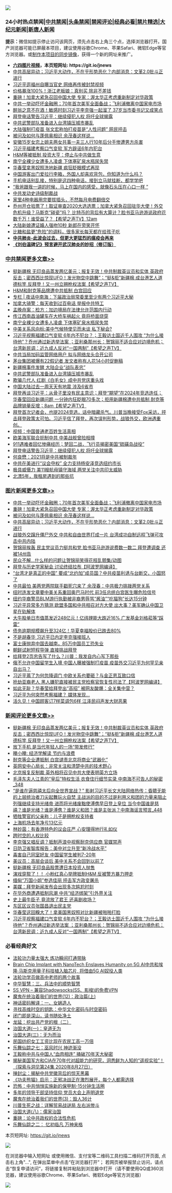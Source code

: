 ![](https://raw.githubusercontent.com/fqnews/bnews/master/64photo/fqnews-qr.jpg)

<div id="tt">
<h3>24小时热点禁闻|<a href="#%E4%B8%AD%E5%85%B1%E7%A6%81%E9%97%BB%E6%9B%B4%E5%A4%9A%E6%96%87%E7%AB%A0">中共禁闻</a>|<a href="#%E5%9B%BE%E7%89%87%E6%96%B0%E9%97%BB%E6%9B%B4%E5%A4%9A%E6%96%87%E7%AB%A0">头条禁闻</a>|<a href="#%E6%96%B0%E9%97%BB%E8%AF%84%E8%AE%BA%E6%9B%B4%E5%A4%9A%E6%96%87%E7%AB%A0">禁闻评论|<a href="#%E5%BF%85%E7%9C%8B%E7%BB%8F%E5%85%B8%E5%A5%BD%E6%96%87">经典必看|<a href="/video.md#%E7%A6%81%E7%89%87%E7%B2%BE%E9%80%89">禁片精选</a>|<a href="https://github.com/fqnews/djy/blob/master/gb/nf1351518.md#1">大纪元新闻</a>|<a href="https://github.com/fqnews/ntdtv/blob/master/gb/prog204.md#1">新唐人新闻</a></h3>
<div><b>提示：</b>微信如提示停止访问该网页，须先点击右上角三个点，选择浏览器打开。国产浏览器可能已屏蔽本项目，建议使用谷歌Chrome、苹果Safari、微软Edge等官方浏览器。或<a href="https://github.com/fqnews/bnews/blob/master/%E5%88%B6%E4%BD%9Cgit%E7%A6%81%E9%97%BB%E9%95%9C%E5%83%8F.md">制作本项目的同步镜像</a>，获得一个新的网址来推广。</div>
<ul>
<li><b><a href="http://d1.bdrive.tk/64.mp4" target="_blank">六四图片视频</a>，本页短网址: https://git.io/jnews</b></li>
<li><a href="/topimagenews/20210326/1512893.md">中共高层异动；习近平大动作，不在乎形势恶化？内部消息：文革2.0批斗正进行</a></li>
<li><a href="/cbnews/20210326/1513031.md">习近平逛福州自曝当官史 网络再传被封禁视频</a></li>
<li><a href="/cnnews/20210326/1513196.md">价格暴涨100%！浙江老板娘：真别买 除非不差钱</a></li>
<li><a href="/topimagenews/20210326/1513091.md">重磅！加拿大紧急召回中国大使 专家：渥太华正考虑重新制定对华政策</a></li>
<li><a href="/topimagenews/20210326/1513273.md">中共一举动吓坏金融圈；70年首次美军全面备战；飞利浦撤离中国家电市场</a></li>
<li><a href="/comments/20210326/1513022.md">醉翁之意不在酒！敏感时刻习近平李克强一起溜了 37岁当市委书记又成笑点</a></li>
<li><a href="/cbnews/20210326/1513156.md">拜登电话警告习近平：继续侵犯人权 将吁全球揭露</a></li>
<li><a href="/cbnews/20210326/1513319.md">中共武警部队准备进入台湾镇压城市暴乱</a></li>
<li><a href="/cbnews/20210326/1512990.md">大陆强制打疫苗 张文宏称怕打疫苗是“人性问题” 网民抨击</a></li>
<li><a href="/topimagenews/20210326/1512918.md">被问及如何与蓬佩奥相识 余茂春这样说…</a></li>
<li><a href="/baitai/20210326/1513289.md">安徽15岁女恋上姐夫两女共事一夫三人行10年后分手惨遭男方杀害</a></li>
<li><a href="/cbnews/20210326/1513072.md">习近平福建考察口气变软 军方辟谣6年内犯台</a></li>
<li><a href="/cnnews/20210326/1513131.md">H&M等被抵制 投资大亨：停止与中共做生意</a></li>
<li><a href="/cbnews/20210327/1513501.md">南宁全裸少女遭多人凌虐 下体塞矿泉水瓶尿失禁</a></li>
<li><a href="/cnnews/20210326/1512979.md">华春莹拿黑奴照洗地新疆 疯狂眨眼模式再现</a></li>
<li><a href="/funmedia/20210326/1513018.md">中国游客出门爱拉行李箱，外国人却喜欢背包，你知道为什么吗？</a></li>
<li><a href="/lifebaike/20210326/1512957.md">手机电话别乱接，特别是这四种电话，接到立马就挂断，都学学吧</a></li>
<li><a href="/cnnews/20210326/1513116.md">“我爸跟我一讲的时候，马上在国内的感受，就像石头压在心口一样 ”</a></li>
<li><a href="/ssgc/20210326/1513311.md">中共发动史诗级制裁战</a></li>
<li><a href="/lifebaike/20210326/1512977.md">家里4种电器用完要拔插头，不然每月电费翻倍交</a></li>
<li><a href="/comments/20210326/1513051.md">乔州开仓验票了！取证审查2020大选选票；加拿大紧急召回驻华大使！外交危机升级？马斯克“碰瓷”吗？ 比特币的背后有大算计？脸书亚马逊游说政府花数千万！谁受益了？【希望之声TV】12am</a></li>
<li><a href="/lifebaike/20210326/1513191.md">大陆新娘遭证婚人强吻10秒 新郎在旁笑开怀</a></li>
<li><a href="/health/20210326/1512998.md">比糖和盐更“危险”的调料，很多家长每天都在给孩子吃</a></li>
<li><b><a href="/comments/20200211/1275071.md" target="_blank">中共肺炎-此波会过去，但更大更猛烈的瘟疫会再来</a></b></li>
<li><b><a href="/comments/20200207/1272816.md" target="_blank">《刘伯温碑记》预言避开武汉肺炎的妙招（修订版）</a></b></li>
</ul>
</div>

<div class="catlist">
<h3><a href="/cbnews/" target="_blank">中共禁闻</a><span><a href="/cbnews/" target="_blank" rel="nofollow">更多文章>></a></span></h3>
<ul>
<li><a href="/comments/20210327/1513592.md" target="_blank">挺新疆棉 无印良品蒸发两亿美元；报复无效！中共制裁英议员和实体 英政府反击；密西西比惊现UFO！发光物空中跳舞”；“挺&#038;拒”新疆棉 成台港艺人道德标竿  反拜登！又一州立拥枪权法案【希望之声TV】</a></li>
<li><a href="/cbnews/20210327/1513568.md" target="_blank">H&#038;M和耐克等品牌遭中共抵制 白宫回应</a></li>
<li><a href="/cbnews/20210327/1513552.md" target="_blank">专栏 | 夜话中南海：下届政治局常委里至少有两个习近平大秘</a></li>
<li><a href="/cbnews/20210327/1513546.md" target="_blank">加拿大骑警：每天收到过百电话 举报中共特工</a></li>
<li><a href="/cbnews/20210327/1513545.md" target="_blank">孟晚舟案：检方：加边境局在法律允许范围内行动</a></li>
<li><a href="/cbnews/20210327/1513524.md" target="_blank">传江西南昌油罐车在大桥车祸起火 竟将桥面烧穿</a></li>
<li><a href="/cbnews/20210327/1513501.md" target="_blank">南宁全裸少女遭多人凌虐 下体塞矿泉水瓶尿失禁</a></li>
<li><a href="/cbnews/20210327/1513493.md" target="_blank">中美关系风向标:美中气候特使见而未谈 私下秘会?</a></li>
<li><a href="/comments/20210327/1513477.md" target="_blank">习近平视察福建口气变软  6年内不犯台？；王毅访土国近千人围攻 “为什么接待他”？乔州通过新选举法案 ；亚利桑那州长：贺锦丽不适合应对边境危机；台湾新民调：近九成人反对“一国两制”【希望之声TV】</a></li>
<li><a href="/cbnews/20210327/1513452.md" target="_blank">中共当局加码监管网络用户 拟与网络龙头合开公司</a></li>
<li><a href="/cbnews/20210326/1513423.md" target="_blank">茅台集团被爆有22假记者 发文者称有人花14小时促删稿</a></li>
<li><a href="/cbnews/20210326/1513401.md" target="_blank">新疆棉事件发酵 大陆企业“战队表忠”</a></li>
<li><a href="/cbnews/20210326/1513319.md" target="_blank">中共武警部队准备进入台湾镇压城市暴乱</a></li>
<li><a href="/cbnews/20210326/1513305.md" target="_blank">欺骗几代人 红剧《白毛女》成中共党庆重头戏</a></li>
<li><a href="/cbnews/20210326/1513303.md" target="_blank">中国大陆过去一周天天有地震 涉及6省市</a></li>
<li><a href="/comments/20210326/1513302.md" target="_blank">拜登再谈习近平：从骨子里没有民主意识；拜登“期望”在2024年竞选连任；华春莹回应新疆问题 一分钟内狂眨眼70多次；拒用新疆棉遭中共抵制  耐克等品牌销量反增；8am【希望之声TV】</a></li>
<li><a href="/comments/20210326/1513271.md" target="_blank">拜登首次记者会，也提2024竞选，话中暗藏杀气。川普当晚接受Fox采访，抨击拜登政策太可怕。习近平信了拜登，再次误判形势，战狼外交，欧洲遇重创。</a></li>
<li><a href="/cbnews/20210326/1513154.md" target="_blank">视频：中国普通老百姓生活真相</a></li>
<li><a href="/cbnews/20210326/1513187.md" target="_blank">欧美海军联合扼制中共 中美战舰曾险相撞</a></li>
<li><a href="/comments/20210326/1513180.md" target="_blank">911遇难者回忆惨痛经历；梦回二战，飞行员揭密美国“硫磺岛战役”</a></li>
<li><a href="/cbnews/20210326/1513156.md" target="_blank">拜登电话警告习近平：继续侵犯人权 将吁全球揭露</a></li>
<li><a href="/cbnews/20210326/1513127.md" target="_blank">何良懋：2021将是中共被制裁年</a></li>
<li><a href="/cbnews/20210326/1513101.md" target="_blank">中共在美进行“议会夺权” 全力支持杨安泽竞选纽约市长</a></li>
<li><a href="/cbnews/20210326/1513100.md" target="_blank">极具威慑力 美11艘航母镇守海域 两党关注中共印太威胁</a></li>
<li><a href="/cbnews/20210326/1513078.md" target="_blank">北漂5年，我租房遇到的那些坑</a></li>

</ul>
</div>
<div class="catlist">
<h3><a href="/topimagenews/" target="_blank">图片新闻</a><span><a href="/topimagenews/" target="_blank" rel="nofollow">更多文章>></a></span></h3>
<ul>
<li><a href="/topimagenews/20210326/1513273.md" target="_blank">中共一举动吓坏金融圈；70年首次美军全面备战；飞利浦撤离中国家电市场</a></li>
<li><a href="/topimagenews/20210326/1513091.md" target="_blank">重磅！加拿大紧急召回中国大使 专家：渥太华正考虑重新制定对华政策</a></li>
<li><a href="/topimagenews/20210326/1512918.md" target="_blank">被问及如何与蓬佩奥相识 余茂春这样说…</a></li>
<li><a href="/topimagenews/20210326/1512893.md" target="_blank">中共高层异动；习近平大动作，不在乎形势恶化？内部消息：文革2.0批斗正进行</a></li>
<li><a href="/topimagenews/20210326/1512892.md" target="_blank">战狼外交蹿升僵尸外交 中共和自由世界打成一片 台湾成功自制远程飞弹可攻击中共内陆</a></li>
<li><a href="/topimagenews/20210326/1512883.md" target="_blank">贺锦丽挨轰 民主党议员力挺共和党 脸书亚马逊游说费数一数二 拜登遭调查 还被14州告</a></li>
<li><a href="/topimagenews/20210326/1512852.md" target="_blank">民众不解…什么样的问题让贺锦丽笑得花枝乱颤集/动图</a></li>
<li><a href="/topimagenews/20210325/1512545.md" target="_blank">拜登与历史学家秘会 讨论终结拉布【阿波罗网编译】</a></li>
<li><a href="/topimagenews/20210325/1512244.md" target="_blank">“台湾才是真正的中国” 要成“北约加”成员国？中共疫苗利诱与台断交，小国怒了</a></li>
<li><a href="/topimagenews/20210325/1512208.md" target="_blank">中共最怕 美两党两院联手戳死穴来了 余茂春：中共极力挑拨两党关系</a></li>
<li><a href="/topimagenews/20210325/1512077.md" target="_blank">纽时连发文章要中美关系重回奥巴马时代 前3任总统白宫医生曝危险信号</a></li>
<li><a href="/topimagenews/20210325/1512027.md" target="_blank">纽约华裔警员BLM游行执勤被非裔男辱骂“酱油”“吃猫狗”长达15分钟</a></li>
<li><a href="/topimagenews/20210324/1511859.md" target="_blank">习近平异常多方猜测 欧盟多国和中共相召对方大使 出大事？美军确认中国卫星在轨解体</a></li>
<li><a href="/topimagenews/20210324/1511599.md" target="_blank">大牛股单日市值蒸发近248亿元！亿纬锂能大跌近16% 广发基金刘格菘等“踩雷”</a></li>
<li><a href="/topimagenews/20210324/1511598.md" target="_blank">债务逾期规模飙升至324亿！华夏幸福股价已跌去80%</a></li>
<li><a href="/topimagenews/20210324/1511521.md" target="_blank">不是胡春华 习近平已内定李克强接班人</a></li>
<li><a href="/topimagenews/20210324/1511503.md" target="_blank">富士康抛弃中国去越南，85万中国员工恐失业</a></li>
<li><a href="/topimagenews/20210324/1511413.md" target="_blank">朝鲜试射短程导弹 直接挑战拜登</a></li>
<li><a href="/topimagenews/20210324/1511250.md" target="_blank">给拜登2页忠告写了什么？川普：我发自内心写下那些</a></li>
<li><a href="/topimagenews/20210323/1511203.md" target="_blank">俄不允许中国留学生入境 中国人曝被强制打疫苗 疫苗外交习近平为何罕见亲自出马？</a></li>
<li><a href="/topimagenews/20210323/1511077.md" target="_blank">习近平蔫了为何忽降调门 中欧关系也要砸？与金正恩互致口信</a></li>
<li><a href="/topimagenews/20210323/1511075.md" target="_blank">抢劫亚裔老人 黑人嫌犯直接被民主党检察官恢复性司法了【阿波罗网编译】</a></li>
<li><a href="/topimagenews/20210323/1510854.md" target="_blank">如此无耻？华春莹给拜登出“高招” 被网友酸爆：全关集中营？</a></li>
<li><a href="/topimagenews/20210323/1510762.md" target="_blank">习近平为何突然考察福建？ 媒体发现…</a></li>
<li><a href="/topimagenews/20210323/1510761.md" target="_blank">活久见！中国顾客订7样菜调包6样 江泽民闷声发大财恶果</a></li>

</ul>
</div>
<div class="catlist">
<h3><a href="/comments/" target="_blank">新闻评论</a><span><a href="/comments/" target="_blank" rel="nofollow">更多文章>></a></span></h3>
<ul>
<li><a href="/comments/20210327/1513592.md" target="_blank">挺新疆棉 无印良品蒸发两亿美元；报复无效！中共制裁英议员和实体 英政府反击；密西西比惊现UFO！发光物空中跳舞”；“挺&#038;拒”新疆棉 成台港艺人道德标竿  反拜登！又一州立拥枪权法案【希望之声TV】</a></li>
<li><a href="/comments/20210327/1513590.md" target="_blank">放下手机 是当代年轻人的一场“带发修行”</a></li>
<li><a href="/comments/20210327/1513589.md" target="_blank">曈小曈: 经济学解读 节约与浪费</a></li>
<li><a href="/comments/20210327/1513583.md" target="_blank">耐克等企业遭抵制 白宫谴责北京将商业“武器化”</a></li>
<li><a href="/comments/20210327/1513582.md" target="_blank">英网安中心局长：非常关注和清楚中共的技术野心</a></li>
<li><a href="/comments/20210327/1513573.md" target="_blank">北京报复反制裁 英外相将召见中共大使表明英方立场</a></li>
<li><a href="/comments/20210327/1513565.md" target="_blank">毛泽东夫人江青的“皇后”特权生活 衣食住行细节实录 中南海不可告人的秘密_348</a></li>
<li><a href="/comments/20210327/1513543.md" target="_blank">“是谁在逼慈禧太后向全世界宣战？” 影射习近平长文大陆网络热传：昏聩无能的上层统治者刀尖起舞玩火自焚 主战派的目的不过是利用义和团的力量来阻止列强继续支持光绪帝 进而将光绪废黜使溥㑺早日登上皇位 当今中国谁是慈禧？谁是光绪？谁是溥㑺？谁是义和团？谁是主张派？中南海谣言预言_448</a></li>
<li><a href="/comments/20210327/1513542.md" target="_blank">牺牲警官的父亲称：儿子是拥枪权支持者</a></li>
<li><a href="/comments/20210327/1513541.md" target="_blank">上海机场去年净亏13亿元</a></li>
<li><a href="/comments/20210327/1513530.md" target="_blank">林妙茵：有香港特色的议会庄严 心安理得地行礼如仪</a></li>
<li><a href="/comments/20210327/1513529.md" target="_blank">跨时空的人权比较</a></li>
<li><a href="/comments/20210327/1513526.md" target="_blank">李克强又唱反调？抵制声浪中视察耐克供应商 官媒禁声</a></li>
<li><a href="/comments/20210327/1513525.md" target="_blank">日防卫省智库报告：美中对立升至“新冷战水平”</a></li>
<li><a href="/comments/20210327/1513523.md" target="_blank">毒害自己同室好友 中国留学生被判7-20年</a></li>
<li><a href="/comments/20210327/1513516.md" target="_blank">美议员：高层会谈后 美中关系不会回到以前了</a></li>
<li><a href="/comments/20210327/1513515.md" target="_blank">挺新疆棉 无印良品股票遭日本投资人抛售</a></li>
<li><a href="/comments/20210327/1513510.md" target="_blank">演戏穿帮了！！ 小粉红真心举牌抵制H&#038;M 反被警方暴力押走</a></li>
<li><a href="/comments/20210327/1513509.md" target="_blank">缅甸“万国小姐”参选佳丽 抨击军方政变屠杀</a></li>
<li><a href="/comments/20210327/1513505.md" target="_blank">美媒：拜登新闻发布会出现多次尴尬时刻</a></li>
<li><a href="/comments/20210327/1513498.md" target="_blank">在华外商遭遇抵制风潮 中共“经济绑架”引外界关注</a></li>
<li><a href="/comments/20210327/1513497.md" target="_blank">史上最牛臣子 竟流放了君王 还喜剧收场？</a></li>
<li><a href="/comments/20210327/1513490.md" target="_blank">东区区议员张国昌退出民主党</a></li>
<li><a href="/comments/20210327/1513489.md" target="_blank">华春莹这回糗大了！拿美国黑奴照对比新疆被啪啪打脸</a></li>
<li><a href="/comments/20210327/1513477.md" target="_blank">习近平视察福建口气变软  6年内不犯台？；王毅访土国近千人围攻 “为什么接待他”？乔州通过新选举法案 ；亚利桑那州长：贺锦丽不适合应对边境危机；台湾新民调：近九成人反对“一国两制”【希望之声TV】</a></li>

</ul>
</div>

<div class="catlist">
<h3>必看经典好文</h3>
<ul>
<li><a href="/cbnews/20200816/1381005.md" target="_blank">法轮功力量太强大 炼功瞬间打通带脉</a></li>
<li><a href="/comments/20200901/1451956.md" target="_blank">Brain Chip Implant with NanoTech Enslaves Humanity on 5G AI中共和埃隆∙马斯克用量子科技植入脑芯片, 将借由5G AI奴役人类</a></li>
<li><a href="/comments/20200629/1352533.md" target="_blank">法轮功学员做高中老师的两个故事</a></li>
<li><a href="/comments/20200605/783248.md" target="_blank">中华智慧：三、兵法中的顺势智慧</a></li>
<li><a href="/comments/20191231/1250654.md" target="_blank">SS VPN &#8211; 兼容Shadowsocks(SS、影梭)的免费VPN</a></li>
<li><a href="/topimagenews/20180601/951286.md" target="_blank">魔鬼在统治着我们的世界(12)：政治篇(上)</a></li>
<li><a href="/comments/20200609/1342224.md" target="_blank">神话密码解译：一、女娲造人</a></li>
<li><a href="/comments/20210322/1510016.md" target="_blank">寻找高维时空的钥匙：中华文化密码与时空密码</a></li>
<li><a href="/tculture/20200803/1373949.md" target="_blank">闭门即是深山，读书随处净土</a></li>
<li><a href="/comments/20200928/1404653.md" target="_blank">龙延：挖出共产党的根（二）</a></li>
<li><a href="/cbnews/20180307/911097.md" target="_blank">治国大道(一)：皇道无为</a></li>
<li><a href="/cbnews/20180309/912114.md" target="_blank">治国大道(三)：无为而治</a></li>
<li><a href="/lifebaike/20200515/1328783.md" target="_blank">民国纺织女工工资比现在农民工高一万倍</a></li>
<li><a href="/tculture/20190101/792550.md" target="_blank">乐舞仙踪之七：巫风时兴 神迹渐没</a></li>
<li><a href="/cbnews/20200730/1371580.md" target="_blank">王毅称中共与中国人“血肉相连” 捅破70年天大秘密</a></li>
<li><a href="/cbnews/20200828/1386804.md" target="_blank">揭秘美国军方和CIA在70年代对超能力的研究，洞悉鲜为人知的“遥视实验”！（探索与洞见第24集 2020年8月27日）</a></li>
<li><a href="/topimagenews/20170218/694213.md" target="_blank">掸封尘：揭秘中共党徽背后的惊天黑幕</a></li>
<li><a href="/comments/20200308/1290182.md" target="_blank">《功夫熊猫》启示：正邪决战正在激烈展开，每个人都需选择</a></li>
<li><a href="/baitai/20200711/1359005.md" target="_blank">恐怖：中共悄悄实施新的保甲制-15分钟生活圈</a></li>
<li><a href="/comments/20210307/1500218.md" target="_blank">多年的领导干部坚持信仰 党员大会上声明退党</a></li>
<li><a href="/topimagenews/20180521/945342.md" target="_blank">魔鬼在统治着我们的世界(3)：毁人36计</a></li>
<li><a href="/comments/20200908/1392745.md" target="_blank">川普生死之战：详解贸易战谜局 左右派惨斗</a></li>
<li><a href="/cbnews/20190424/914482.md" target="_blank">治国大道(八)：儒家治国</a></li>
<li><a href="/comments/20200705/783271.md" target="_blank">重磅：论中共政权的合法性危机</a></li>
<li><a href="/tculture/20170711/790081.md" target="_blank">乐舞仙踪之二： 忆初临凡 万神来格</a></li>

</ul>
</div>

本页短网址: https://git.io/jnews

![](https://raw.githubusercontent.com/fqnews/bnews/master/64photo/fqnews-qr.jpg)

在浏览器中输入短网址 或使用微信、支付宝等二维码工具扫描二维码打开页面, 点击右上角"...", 在弹出菜单中点击“在浏览器打开”； 若网页被举报禁止访问，请点击“恢复申请访问”，将链接复制并粘贴到浏览器中打开（请不要使用QQ或360浏览器，建议使用谷歌Chrome、苹果Safari、微软Edge等官方浏览器）

![](https://raw.githubusercontent.com/fqnews/bnews/master/64photo/wx.jpg)